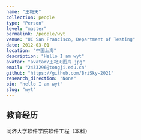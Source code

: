 ```yaml
---
name: "王艳天"
collection: people
type: "Person"
level: "master"
permalink: /people/wyt
venue: "UC San Francisco, Department of Testing"
date: 2012-03-01
location: "中国上海"
description: "Hello I am wyt"
avatar: "avatar/王艳天图片.jpg"
email: "2433296@tongji.edu.cn"
github: "https://github.com/BriSky-2021"
research_direction: "None"
bio: "hello I am wyt"
slug: "wyt"
---
```



## 教育经历
同济大学软件学院软件工程（本科）

